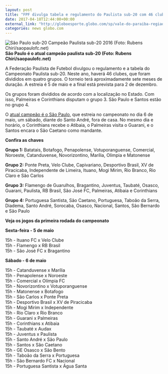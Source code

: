 ```yaml
---
layout: post
title: "FPF divulga tabela e regulamento do Paulista sub-20 com 46 clubes"
date: 2017-04-18T12:44:00+00:00
external_link: "http://globoesporte.globo.com/sp/vale-do-paraiba-regiao/futebol/noticia/2017/04/fpf-divulga-tabela-e-regulamento-do-paulista-sub-20-com-46-clubes.html"
categories: news globo.com
---
```

 ![São Paulo sub-20 Campeão Paulista sub-20 2016 (Foto: Rubens Chiri/saopaulofc.net)](http://s2.glbimg.com/_R5R3pFWP4KVEL7uK-R7N1_tUCs=/112x0:937x630/340x260/s.glbimg.com/es/ge/f/original/2017/04/18/saopaulo.jpg "São Paulo sub-20 Campeão Paulista sub-20 2016 (Foto: Rubens Chiri/saopaulofc.net)")**São Paulo é o atual campeão paulista sub-20 (Foto: Rubens Chiri/saopaulofc.net)**

A Federação Paulista de Futebol divulgou o regulamento e a tabela do Campeonato Paulista sub-20. Neste ano, haverá 46 clubes, que foram divididos em quatro grupos. O torneio terá aproximadamente sete meses de duração. A estreia é 5 de maio e a final está prevista para 2 de dezembro.

Os grupos foram divididos de acordo com a localização no Estado. Com isso, Palmeiras e Corinthians disputam o grupo 3. São Paulo e Santos estão no grupo 4.

O [atual campeão é o São Paulo](http://globoesporte.globo.com/futebol/times/sao-paulo/noticia/2016/12/sao-paulo-goleia-o-capivariano-e-conquista-o-titulo-paulista-sub-20.html), que estreia no campeonato no dia 6 de maio, um sábado, diante do Santo André, fora de casa. No mesmo dia e horário, o Corinthians recebe o Atibaia, o Palmeiras visita o Guarani, e o Santos encara o São Caetano como mandante.

**Confira as chaves**

**Grupo 1:** Batatais, Botafogo, Penapolense, Votuporanguense, Comercial, Noroeste, Catanduvense, Novorizontino, Marília, Olímpia e Matonense  
  
**Grupo 2:** Ponte Preta, Velo Clube, Capivariano, Desportivo Brasil, XV de Piracicaba, Independente de Limeira, Ituano, Mogi Mirim, Rio Branco, Rio Claro e São Carlos  
  
**Grupo 3:** Flamengo de Guarulhos, Bragantino, Juventus, Taubaté, Osasco, Guarani, Paulista, RB Brasil, São José FC, Palmeiras, Atibaia e Corinthians  
  
**Grupo 4:** Portuguesa Santista, São Caetano, Portuguesa, Taboão da Serra, Diadema, Santo André, Sorocaba, Osasco, Nacional, Santos, São Bernardo e São Paulo

**Veja os jogos da primeira rodada do campeonato**

**Sexta-feira - 5 de maio**

15h - Ituano FC x Velo Clube  
15h - Flamengo x RB Brasil  
15h - São José FC x Bragantino

**Sábado - 6 de maio**

15h - Catanduvense x Marília  
15h - Penapolense x Noroeste  
15h - Comercial x Olímpia FC  
15h - Novorizontino x Votuporanguense  
15h - Matonense x Botafogo  
15h - São Carlos x Ponte Preta  
15h - Desportivo Brasil x XV de Piracicaba  
15h - Mogi Mirim x Independente  
15h - Rio Claro x Rio Branco  
15h - Guarani x Palmeiras  
15h - Corinthians x Atibaia  
15h - Taubaté x Audax  
15h - Juventus x Paulista  
15h - Santo André x São Paulo  
15h - Santos x São Caetano  
15h - GE Osasco x São Bento  
15h - Taboão da Serra x Portuguesa  
15h - São Bernardo FC x Nacional  
15h - Portuguesa Santista x Água Santa

